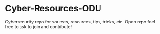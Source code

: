 # Cyber-Resources-ODU
Cybersecurity repo for sources, resources, tips, tricks, etc. Open repo feel free to ask to join and contribute!
